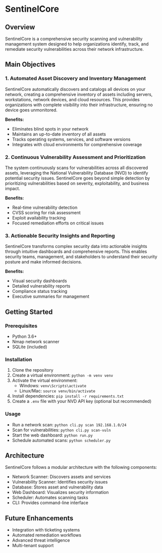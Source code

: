 # SentinelCore

## Overview
SentinelCore is a comprehensive security scanning and vulnerability management system designed to help organizations identify, track, and remediate security vulnerabilities across their network infrastructure.

## Main Objectives

### 1. Automated Asset Discovery and Inventory Management
SentinelCore automatically discovers and catalogs all devices on your network, creating a comprehensive inventory of assets including servers, workstations, network devices, and cloud resources. This provides organizations with complete visibility into their infrastructure, ensuring no device goes unmonitored.

**Benefits:**
- Eliminates blind spots in your network
- Maintains an up-to-date inventory of all assets
- Tracks operating systems, services, and software versions
- Integrates with cloud environments for comprehensive coverage

### 2. Continuous Vulnerability Assessment and Prioritization
The system continuously scans for vulnerabilities across all discovered assets, leveraging the National Vulnerability Database (NVD) to identify potential security issues. SentinelCore goes beyond simple detection by prioritizing vulnerabilities based on severity, exploitability, and business impact.

**Benefits:**
- Real-time vulnerability detection
- CVSS scoring for risk assessment
- Exploit availability tracking
- Focused remediation efforts on critical issues

### 3. Actionable Security Insights and Reporting
SentinelCore transforms complex security data into actionable insights through intuitive dashboards and comprehensive reports. This enables security teams, management, and stakeholders to understand their security posture and make informed decisions.

**Benefits:**
- Visual security dashboards
- Detailed vulnerability reports
- Compliance status tracking
- Executive summaries for management

## Getting Started

### Prerequisites
- Python 3.6+
- Nmap network scanner
- SQLite (included)

### Installation
1. Clone the repository
2. Create a virtual environment: `python -m venv venv`
3. Activate the virtual environment:
   - Windows: `venv\Scripts\activate`
   - Linux/Mac: `source venv/bin/activate`
4. Install dependencies: `pip install -r requirements.txt`
5. Create a `.env` file with your NVD API key (optional but recommended)

### Usage
- Run a network scan: `python cli.py scan 192.168.1.0/24`
- Scan for vulnerabilities: `python cli.py scan-vuln`
- Start the web dashboard: `python run.py`
- Schedule automated scans: `python scheduler.py`

## Architecture
SentinelCore follows a modular architecture with the following components:
- Network Scanner: Discovers assets and services
- Vulnerability Scanner: Identifies security issues
- Database: Stores asset and vulnerability data
- Web Dashboard: Visualizes security information
- Scheduler: Automates scanning tasks
- CLI: Provides command-line interface

## Future Enhancements
- Integration with ticketing systems
- Automated remediation workflows
- Advanced threat intelligence
- Multi-tenant support